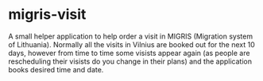 # migris-visit
A small helper application to help order a visit in MIGRIS (Migration system of Lithuania). Normally all the visits in Vilnius are booked out for the next 10 days, however from time to time some visists appear again (as people are rescheduling their visists do you change in their plans) and the application books desired time and date.

